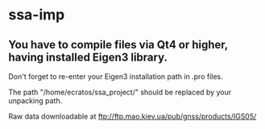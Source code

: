 # ssa-imp

## You have to compile files via Qt4 or higher, having installed Eigen3 library.
Don't forget to re-enter your Eigen3 installation path in .pro files.

The path "/home/ecratos/ssa_project/" should be replaced by your unpacking path.

Raw data downloadable at ftp://ftp.mao.kiev.ua/pub/gnss/products/IGS05/

